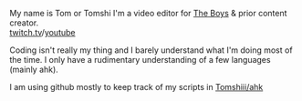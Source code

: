 My name is Tom or Tomshi
I'm a video editor for [The Boys](https://www.youtube.com/@yeptheboys) & prior content creator.  
[twitch.tv](https://www.twitch.tv/tomshi)/[youtube](https://www.youtube.com/c/tomshiii)

Coding isn't really my thing and I barely understand what I'm doing most of the time. I only have a rudimentary understanding of a few languages (mainly ahk).

I am using github mostly to keep track of my scripts in [Tomshiii/ahk](https://github.com/Tomshiii/ahk)
